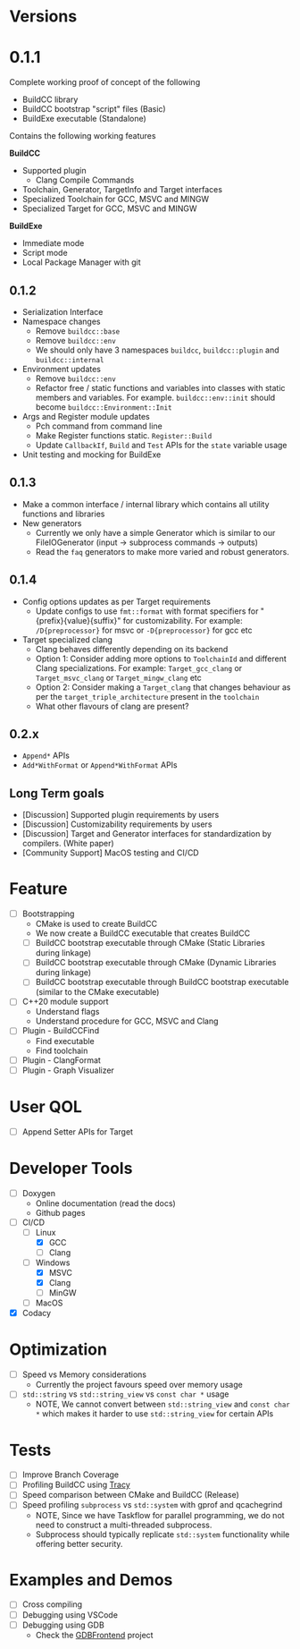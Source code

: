 # Versions

# 0.1.1

Complete working proof of concept of the following

- BuildCC library
- BuildCC bootstrap "script" files (Basic)
- BuildExe executable (Standalone)

Contains the following working features

**BuildCC**
- Supported plugin
  - Clang Compile Commands
- Toolchain, Generator, TargetInfo and Target interfaces
- Specialized Toolchain for GCC, MSVC and MINGW
- Specialized Target for GCC, MSVC and MINGW

**BuildExe**
- Immediate mode
- Script mode
- Local Package Manager with git

## 0.1.2

- Serialization Interface
- Namespace changes
  - Remove ``buildcc::base``
  - Remove ``buildcc::env``
  - We should only have 3 namespaces ``buildcc``, ``buildcc::plugin`` and ``buildcc::internal``
- Environment updates
  - Remove ``buildcc::env``
  - Refactor free / static functions and variables into classes with static members and variables. For example. ``buildcc::env::init`` should become ``buildcc::Environment::Init``
- Args and Register module updates
  - Pch command from command line
  - Make Register functions static. ``Register::Build``
  - Update ``CallbackIf``, ``Build`` and ``Test`` APIs for the ``state`` variable usage
- Unit testing and mocking for BuildExe

## 0.1.3

- Make a common interface / internal library which contains all utility functions and libraries
- New generators
  - Currently we only have a simple Generator which is similar to our FileIOGenerator (input -> subprocess commands -> outputs)
  - Read the ``faq`` generators to make more varied and robust generators.

## 0.1.4

- Config options updates as per Target requirements
  - Update configs to use ``fmt::format`` with format specifiers for "{prefix}{value}{suffix}" for customizability. For example: `/D{preprocessor}` for msvc or `-D{preprocessor}` for gcc etc
- Target specialized clang
  - Clang behaves differently depending on its backend
  - Option 1: Consider adding more options to ``ToolchainId`` and different Clang specializations. For example: ``Target_gcc_clang`` or ``Target_msvc_clang`` or ``Target_mingw_clang`` etc
  - Option 2: Consider making a ``Target_clang`` that changes behaviour as per the ``target_triple_architecture`` present in the ``toolchain``
  - What other flavours of clang are present?

## 0.2.x

- `Append*` APIs
- `Add*WithFormat` or `Append*WithFormat` APIs

## Long Term goals

- [Discussion] Supported plugin requirements by users
- [Discussion] Customizability requirements by users
- [Discussion] Target and Generator interfaces for standardization by compilers. (White paper)
- [Community Support] MacOS testing and CI/CD

# Feature

- [ ] Bootstrapping
  - CMake is used to create BuildCC
  - We now create a BuildCC executable that creates BuildCC
  - [ ] BuildCC bootstrap executable through CMake (Static Libraries during linkage)
  - [ ] BuildCC bootstrap executable through CMake (Dynamic Libraries during linkage)
  - [ ] BuildCC bootstrap executable through BuildCC bootstrap executable (similar to the CMake executable)
- [ ] C++20 module support
  - Understand flags
  - Understand procedure for GCC, MSVC and Clang
- [ ] Plugin - BuildCCFind
  - Find executable
  - Find toolchain
- [ ] Plugin - ClangFormat
- [ ] Plugin - Graph Visualizer

# User QOL

- [ ] Append Setter APIs for Target

# Developer Tools

- [ ] Doxygen
  - Online documentation (read the docs)
  - Github pages
- [ ] CI/CD
  - [ ] Linux
    - [x] GCC
    - [ ] Clang
  - [ ] Windows
    - [x] MSVC
    - [x] Clang
    - [ ] MinGW
  - [ ] MacOS
- [x] Codacy

# Optimization

- [ ] Speed vs Memory considerations
  - Currently the project favours speed over memory usage
- [ ] `std::string` vs `std::string_view` vs `const char *` usage
  - NOTE, We cannot convert between `std::string_view` and `const char *` which makes it harder to use `std::string_view` for certain APIs

# Tests

- [ ] Improve Branch Coverage
- [ ] Profiling BuildCC using [Tracy](https://github.com/wolfpld/tracy)
- [ ] Speed comparison between CMake and BuildCC (Release)
- [ ] Speed profiling `subprocess` vs `std::system` with gprof and qcachegrind
  - NOTE, Since we have Taskflow for parallel programming, we do not need to construct a multi-threaded subprocess.
  - Subprocess should typically replicate `std::system` functionality while offering better security.

# Examples and Demos

- [ ] Cross compiling
- [ ] Debugging using VSCode
- [ ] Debugging using GDB
  - Check the [GDBFrontend](https://github.com/rohanrhu/gdb-frontend) project

